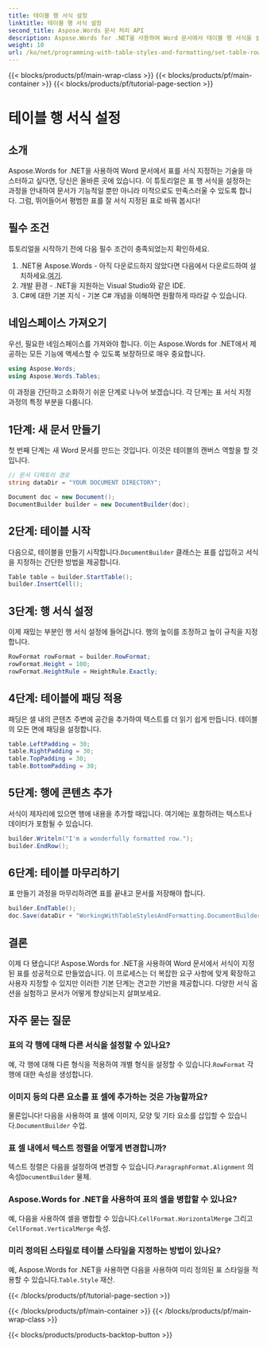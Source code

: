 ```yaml
---
title: 테이블 행 서식 설정
linktitle: 테이블 행 서식 설정
second_title: Aspose.Words 문서 처리 API
description: Aspose.Words for .NET을 사용하여 Word 문서에서 테이블 행 서식을 설정하는 방법을 가이드를 통해 알아보세요. 잘 서식이 지정되고 전문적인 문서를 만드는 데 적합합니다.
weight: 10
url: /ko/net/programming-with-table-styles-and-formatting/set-table-row-formatting/
---
```


{{< blocks/products/pf/main-wrap-class >}}
{{< blocks/products/pf/main-container >}}
{{< blocks/products/pf/tutorial-page-section >}}

# 테이블 행 서식 설정

## 소개

Aspose.Words for .NET을 사용하여 Word 문서에서 표를 서식 지정하는 기술을 마스터하고 싶다면, 당신은 올바른 곳에 있습니다. 이 튜토리얼은 표 행 서식을 설정하는 과정을 안내하여 문서가 기능적일 뿐만 아니라 미적으로도 만족스러울 수 있도록 합니다. 그럼, 뛰어들어서 평범한 표를 잘 서식 지정된 표로 바꿔 봅시다!

## 필수 조건

튜토리얼을 시작하기 전에 다음 필수 조건이 충족되었는지 확인하세요.

1.  .NET용 Aspose.Words - 아직 다운로드하지 않았다면 다음에서 다운로드하여 설치하세요.[여기](https://releases.aspose.com/words/net/).
2. 개발 환경 - .NET을 지원하는 Visual Studio와 같은 IDE.
3. C#에 대한 기본 지식 - 기본 C# 개념을 이해하면 원활하게 따라갈 수 있습니다.

## 네임스페이스 가져오기

우선, 필요한 네임스페이스를 가져와야 합니다. 이는 Aspose.Words for .NET에서 제공하는 모든 기능에 액세스할 수 있도록 보장하므로 매우 중요합니다.

```csharp
using Aspose.Words;
using Aspose.Words.Tables;
```

이 과정을 간단하고 소화하기 쉬운 단계로 나누어 보겠습니다. 각 단계는 표 서식 지정 과정의 특정 부분을 다룹니다.

## 1단계: 새 문서 만들기

첫 번째 단계는 새 Word 문서를 만드는 것입니다. 이것은 테이블의 캔버스 역할을 할 것입니다.

```csharp
// 문서 디렉토리 경로
string dataDir = "YOUR DOCUMENT DIRECTORY";

Document doc = new Document();
DocumentBuilder builder = new DocumentBuilder(doc);
```

## 2단계: 테이블 시작

 다음으로, 테이블을 만들기 시작합니다.`DocumentBuilder` 클래스는 표를 삽입하고 서식을 지정하는 간단한 방법을 제공합니다.

```csharp
Table table = builder.StartTable();
builder.InsertCell();
```

## 3단계: 행 서식 설정

이제 재밌는 부분인 행 서식 설정에 들어갑니다. 행의 높이를 조정하고 높이 규칙을 지정합니다.

```csharp
RowFormat rowFormat = builder.RowFormat;
rowFormat.Height = 100;
rowFormat.HeightRule = HeightRule.Exactly;
```

## 4단계: 테이블에 패딩 적용

패딩은 셀 내의 콘텐츠 주변에 공간을 추가하여 텍스트를 더 읽기 쉽게 만듭니다. 테이블의 모든 면에 패딩을 설정합니다.

```csharp
table.LeftPadding = 30;
table.RightPadding = 30;
table.TopPadding = 30;
table.BottomPadding = 30;
```

## 5단계: 행에 콘텐츠 추가

서식이 제자리에 있으면 행에 내용을 추가할 때입니다. 여기에는 포함하려는 텍스트나 데이터가 포함될 수 있습니다.

```csharp
builder.Writeln("I'm a wonderfully formatted row.");
builder.EndRow();
```

## 6단계: 테이블 마무리하기

표 만들기 과정을 마무리하려면 표를 끝내고 문서를 저장해야 합니다.

```csharp
builder.EndTable();
doc.Save(dataDir + "WorkingWithTableStylesAndFormatting.DocumentBuilderSetTableRowFormatting.docx");
```

## 결론

이제 다 됐습니다! Aspose.Words for .NET을 사용하여 Word 문서에서 서식이 지정된 표를 성공적으로 만들었습니다. 이 프로세스는 더 복잡한 요구 사항에 맞게 확장하고 사용자 지정할 수 있지만 이러한 기본 단계는 견고한 기반을 제공합니다. 다양한 서식 옵션을 실험하고 문서가 어떻게 향상되는지 살펴보세요.

## 자주 묻는 질문

### 표의 각 행에 대해 다른 서식을 설정할 수 있나요?
 예, 각 행에 대해 다른 형식을 적용하여 개별 형식을 설정할 수 있습니다.`RowFormat` 각 행에 대한 속성을 생성합니다.

### 이미지 등의 다른 요소를 표 셀에 추가하는 것은 가능할까요?
 물론입니다! 다음을 사용하여 표 셀에 이미지, 모양 및 기타 요소를 삽입할 수 있습니다.`DocumentBuilder` 수업.

### 표 셀 내에서 텍스트 정렬을 어떻게 변경합니까?
 텍스트 정렬은 다음을 설정하여 변경할 수 있습니다.`ParagraphFormat.Alignment` 의 속성`DocumentBuilder` 물체.

### Aspose.Words for .NET을 사용하여 표의 셀을 병합할 수 있나요?
 예, 다음을 사용하여 셀을 병합할 수 있습니다.`CellFormat.HorizontalMerge` 그리고`CellFormat.VerticalMerge` 속성.

### 미리 정의된 스타일로 테이블 스타일을 지정하는 방법이 있나요?
 예, Aspose.Words for .NET을 사용하면 다음을 사용하여 미리 정의된 표 스타일을 적용할 수 있습니다.`Table.Style` 재산.

{{< /blocks/products/pf/tutorial-page-section >}}

{{< /blocks/products/pf/main-container >}}
{{< /blocks/products/pf/main-wrap-class >}}

{{< blocks/products/products-backtop-button >}}
